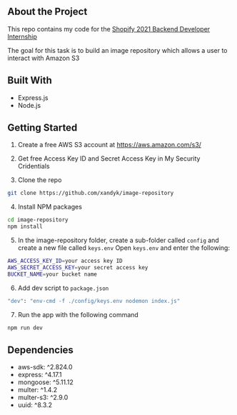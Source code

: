 ## About the Project

This repo contains my code for the [Shopify 2021 Backend Developer Internship](https://jobs.smartrecruiters.com/ni/Shopify/1529b84e-da5f-49d4-b408-09f0050732be-backend-developer-intern-remote-summer-2021)

The goal for this task is to build an image repository which allows a user to interact with Amazon S3

## Built With

* Express.js
* Node.js


## Getting Started

1. Create a free AWS S3 account at https://aws.amazon.com/s3/

2. Get free Access Key ID and Secret Access Key in My Security Cridentials

3. Clone the repo
```sh
git clone https://github.com/xandyk/image-repository
```

4. Install NPM packages
```sh
cd image-repository
npm install
```

5. In the image-repository folder, create a sub-folder called `config` and create a new file called `keys.env`
   Open `keys.env` and enter the following:
 ```sh
 AWS_ACCESS_KEY_ID=your access key ID
 AWS_SECRET_ACCESS_KEY=your secret access key
 BUCKET_NAME=your bucket name
 ```

6. Add dev script to `package.json`
```sh
"dev": "env-cmd -f ./config/keys.env nodemon index.js" 
```

7. Run the app with the following command
```sh
npm run dev
```

## Dependencies
   * aws-sdk: ^2.824.0
   * express: ^4.17.1
   * mongoose: ^5.11.12
   * multer: ^1.4.2
   * multer-s3: ^2.9.0
   * uuid: ^8.3.2
